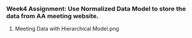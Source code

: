 ### Week4 Assignment: Use Normalized Data Model to store the data from AA meeting website.
1. Meeting Data with Hierarchical Model.png
